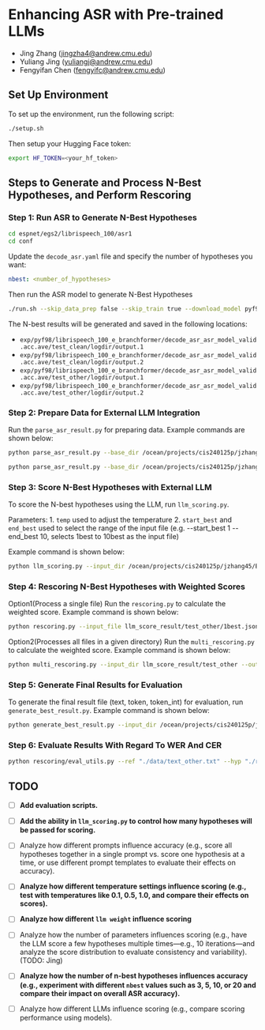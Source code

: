 # Enhancing ASR with Pre-trained LLMs
- Jing Zhang (jingzha4@andrew.cmu.edu)
- Yuliang Jing (yuliangj@andrew.cmu.edu)
- Fengyifan Chen (fengyifc@andrew.cmu.edu)
## Set Up Environment

To set up the environment, run the following script:

```bash
./setup.sh
```

Then setup your Hugging Face token:
```bash
export HF_TOKEN=<your_hf_token>
```

## Steps to Generate and Process N-Best Hypotheses, and Perform Rescoring
### Step 1: Run ASR to Generate N-Best Hypotheses
```bash
cd espnet/egs2/librispeech_100/asr1
cd conf
```

Update the `decode_asr.yaml` file and specify the number of hypotheses you want:
```yaml
nbest: <number_of_hypotheses>
```

Then run the ASR model to generate N-Best Hypotheses
```bash
./run.sh --skip_data_prep false --skip_train true --download_model pyf98/librispeech_100_e_branchformer
```

The N-best results will be generated and saved in the following locations:

- `exp/pyf98/librispeech_100_e_branchformer/decode_asr_asr_model_valid.acc.ave/test_clean/logdir/output.1`
- `exp/pyf98/librispeech_100_e_branchformer/decode_asr_asr_model_valid.acc.ave/test_clean/logdir/output.2`
- `exp/pyf98/librispeech_100_e_branchformer/decode_asr_asr_model_valid.acc.ave/test_other/logdir/output.1`
- `exp/pyf98/librispeech_100_e_branchformer/decode_asr_asr_model_valid.acc.ave/test_other/logdir/output.2`

### Step 2: Prepare Data for External LLM Integration
Run the `parse_asr_result.py` for preparing data. Example commands are shown below:
```bash
python parse_asr_result.py --base_dir /ocean/projects/cis240125p/jzhang45/espnet/egs2/librispeech_100/asr1/exp/pyf98/librispeech_100_e_branchformer/decode_asr_asr_model_valid.acc.ave/test_clean/logdir --output_dir parsed_asr_results/test_clean/

python parse_asr_result.py --base_dir /ocean/projects/cis240125p/jzhang45/espnet/egs2/librispeech_100/asr1/exp/pyf98/librispeech_100_e_branchformer/decode_asr_asr_model_valid.acc.ave/test_other/logdir --output_dir parsed_asr_results/test_other/
```

### Step 3: Score N-Best Hypotheses with External LLM
To score the N-best hypotheses using the LLM, run `llm_scoring.py`.  

Parameters: 1. `temp` used to adjust the temperature 2. `start_best` and `end_best` used to select the range of the input file (e.g. --start_best 1 --end_best 10, selects 1best to 10best as the input file)  

Example command is shown below:
```bash
python llm_scoring.py --input_dir /ocean/projects/cis240125p/jzhang45/Enhancing-ASR-with-Pre-trained-LLMs/parsed_asr_results/test_clean --output_dir /ocean/projects/cis240125p/jzhang45/Enhancing-ASR-with-Pre-trained-LLMs/rescoring/llm_score_result/test_clean --temp 1.0 --start_best 1 --end_best 10
```

### Step 4: Rescoring N-Best Hypotheses with Weighted Scores
Option1(Process a single file) Run the `rescoring.py` to calculate the weighted score. Example command is shown below:
```bash
python rescoring.py --input_file llm_score_result/test_other/1best.json --output_file weighted_score/test_other/1best.json --lm_weight 1.0
```

Option2(Processes all files in a given directory) Run the `multi_rescoring.py` to calculate the weighted score. Example command is shown below:
```bash
python multi_rescoring.py --input_dir llm_score_result/test_other --output_file weighted_score/test_other --lm_weight 1.0
```

### Step 5: Generate Final Results for Evaluation
To generate the final result file (text, token, token_int) for evaluation, run `generate_best_result.py`. Example command is shown below:
```bash
python generate_best_result.py --input_dir /ocean/projects/cis240125p/jzhang45/Enhancing-ASR-with-Pre-trained-LLMs/rescoring/weighted_score/test_clean --output_dir result/test_clean
```

### Step 6: Evaluate Results With Regard To WER And CER
```bash
python rescoring/eval_utils.py --ref "./data/text_other.txt" --hyp "./rescoring/llm_score_result/test_other" --metric "both" --output "./rescoring/eval_results/test_other/temperature_result.txt"
```

## TODO

- [ ] **Add evaluation scripts.**
- [ ] **Add the ability in `llm_scoring.py` to control how many hypotheses will be passed for scoring.**
- [ ] Analyze how different prompts influence accuracy (e.g., score all hypotheses together in a single prompt vs. score one hypothesis at a time, or use different prompt templates to evaluate their effects on accuracy).
- [ ] **Analyze how different temperature settings influence scoring (e.g., test with temperatures like 0.1, 0.5, 1.0, and compare their effects on scores).**
- [ ] **Analyze how different `llm weight` influence scoring**
- [ ] Analyze how the number of parameters influences scoring (e.g., have the LLM score a few hypotheses multiple times—e.g., 10 iterations—and analyze the score distribution to evaluate consistency and variability). (TODO: Jing)
- [ ] **Analyze how the number of n-best hypotheses influences accuracy (e.g., experiment with different `nbest` values such as 3, 5, 10, or 20 and compare their impact on overall ASR accuracy).**
- [ ] Analyze how different LLMs influence scoring (e.g., compare scoring performance using models).

